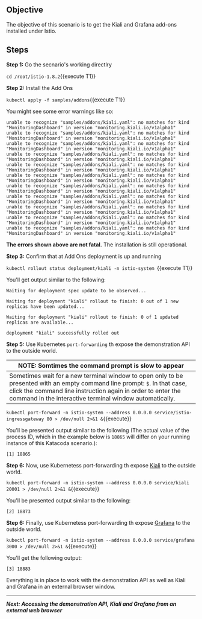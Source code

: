 ## Objective

The objective of this scenario is to get the Kiali and Grafana add-ons installed under Istio.

## Steps

**Step 1:** Go the secnario's working directlry

`cd /root/istio-1.8.2`{{execute T1}}

**Step 2:** Install the Add Ons

`kubectl apply -f samples/addons`{{execute T1}}

You might see some error warnings like so:

```
unable to recognize "samples/addons/kiali.yaml": no matches for kind "MonitoringDashboard" in version "monitoring.kiali.io/v1alpha1"
unable to recognize "samples/addons/kiali.yaml": no matches for kind "MonitoringDashboard" in version "monitoring.kiali.io/v1alpha1"
unable to recognize "samples/addons/kiali.yaml": no matches for kind "MonitoringDashboard" in version "monitoring.kiali.io/v1alpha1"
unable to recognize "samples/addons/kiali.yaml": no matches for kind "MonitoringDashboard" in version "monitoring.kiali.io/v1alpha1"
unable to recognize "samples/addons/kiali.yaml": no matches for kind "MonitoringDashboard" in version "monitoring.kiali.io/v1alpha1"
unable to recognize "samples/addons/kiali.yaml": no matches for kind "MonitoringDashboard" in version "monitoring.kiali.io/v1alpha1"
unable to recognize "samples/addons/kiali.yaml": no matches for kind "MonitoringDashboard" in version "monitoring.kiali.io/v1alpha1"
unable to recognize "samples/addons/kiali.yaml": no matches for kind "MonitoringDashboard" in version "monitoring.kiali.io/v1alpha1"
unable to recognize "samples/addons/kiali.yaml": no matches for kind "MonitoringDashboard" in version "monitoring.kiali.io/v1alpha1"
unable to recognize "samples/addons/kiali.yaml": no matches for kind "MonitoringDashboard" in version "monitoring.kiali.io/v1alpha1"
unable to recognize "samples/addons/kiali.yaml": no matches for kind "MonitoringDashboard" in version "monitoring.kiali.io/v1alpha1"
```

**The errors shown above are not fatal.** The installation is still operational.

**Step 3:** Confirm that at Add Ons deployment is up and running

`kubectl rollout status deployment/kiali -n istio-system `{{execute T1}}

You'll get output similar to the following:

```
Waiting for deployment spec update to be observed...

Waiting for deployment "kiali" rollout to finish: 0 out of 1 new replicas have been updated...

Waiting for deployment "kiali" rollout to finish: 0 of 1 updated replicas are available...

deployment "kiali" successfully rolled out

```

**Step 5:** Use Kubernetes `port-forwarding` th expose the demonstration API to the outside world.


| **NOTE: Somtimes the command prompt is slow to appear**                           |
|------------------------------------|
| Sometimes wait for a new terminal window to open only to be presented with an empty command line prompt: `$`. In that case, click the command line instruction again in order to enter the command in the interactive terminal window automatically.|


`kubectl port-forward -n istio-system --address 0.0.0.0 service/istio-ingressgateway 80 > /dev/null 2>&1 &`{{execute}}

You'll be presented output similar to the following (The actual value of the process ID, which in the example below is `18865` will differ on your running instance of this Katacoda scenario.):

`[1] 18865`

**Step 6:** Now, use Kubernetess port-forwarding th expose [Kiali](https://kiali.io/) to the outside world.

`kubectl port-forward -n istio-system --address 0.0.0.0 service/kiali 20001 > /dev/null 2>&1 &`{{execute}}

You'll be presented output similar to the following:

`[2] 18873`

**Step 6:** Finally, use Kubernetess port-forwarding th expose [Grafana](https://grafana.com/) to the outside world.

`kubectl port-forward -n istio-system --address 0.0.0.0 service/grafana 3000 > /dev/null 2>&1 &`{{execute}}

You'll get the following output:


`[3] 18883`

Everything is in place to work with the demonstration API as well as Kiali and Grafana in an external browser window.

----

***Next: Accessing the demonstration API, Kiali and Grafana from an external web browser***